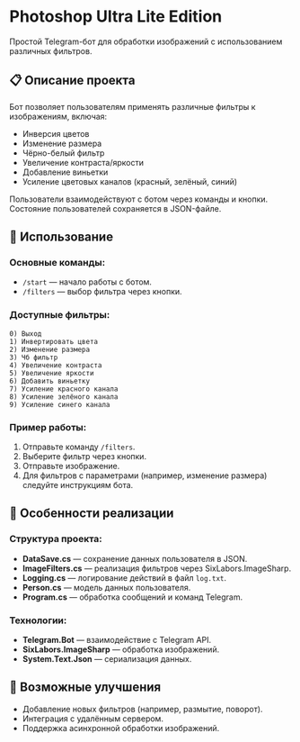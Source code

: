 # Photoshop Ultra Lite Edition

Простой Telegram-бот для обработки изображений с использованием различных фильтров.

## 📋 Описание проекта

Бот позволяет пользователям применять различные фильтры к изображениям, включая:
- Инверсия цветов
- Изменение размера
- Чёрно-белый фильтр
- Увеличение контраста/яркости
- Добавление виньетки
- Усиление цветовых каналов (красный, зелёный, синий)

Пользователи взаимодействуют с ботом через команды и кнопки. Состояние пользователей сохраняется в JSON-файле.

## 🚀 Использование

### Основные команды:
- `/start` — начало работы с ботом.
- `/filters` — выбор фильтра через кнопки.

### Доступные фильтры:
```
0) Выход
1) Инвертировать цвета
2) Изменение размера
3) Чб фильтр
4) Увеличение контраста
5) Увеличение яркости
6) Добавить виньетку
7) Усиление красного канала
8) Усиление зелёного канала
9) Усиление синего канала
```

### Пример работы:
1. Отправьте команду `/filters`.
2. Выберите фильтр через кнопки.
3. Отправьте изображение.
4. Для фильтров с параметрами (например, изменение размера) следуйте инструкциям бота.

## 🧠 Особенности реализации

### Структура проекта:
- **DataSave.cs** — сохранение данных пользователя в JSON.
- **ImageFilters.cs** — реализация фильтров через SixLabors.ImageSharp.
- **Logging.cs** — логирование действий в файл `log.txt`.
- **Person.cs** — модель данных пользователя.
- **Program.cs** — обработка сообщений и команд Telegram.

### Технологии:
- **Telegram.Bot** — взаимодействие с Telegram API.
- **SixLabors.ImageSharp** — обработка изображений.
- **System.Text.Json** — сериализация данных.

## 🔮 Возможные улучшения
- Добавление новых фильтров (например, размытие, поворот).
- Интеграция с удалённым сервером.
- Поддержка асинхронной обработки изображений.


